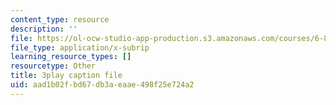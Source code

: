 ```yaml
---
content_type: resource
description: ''
file: https://ol-ocw-studio-app-production.s3.amazonaws.com/courses/6-832-underactuated-robotics-spring-2009/aad1b02fbd67db3aeaae498f25e724a2_KNRMz9YPCOY.srt
file_type: application/x-subrip
learning_resource_types: []
resourcetype: Other
title: 3play caption file
uid: aad1b02f-bd67-db3a-eaae-498f25e724a2
---
```

